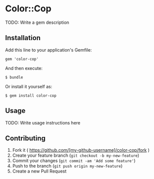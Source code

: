 # Color::Cop

TODO: Write a gem description

## Installation

Add this line to your application's Gemfile:

    gem 'color-cop'

And then execute:

    $ bundle

Or install it yourself as:

    $ gem install color-cop

## Usage

TODO: Write usage instructions here

## Contributing

1. Fork it ( https://github.com/[my-github-username]/color-cop/fork )
2. Create your feature branch (`git checkout -b my-new-feature`)
3. Commit your changes (`git commit -am 'Add some feature'`)
4. Push to the branch (`git push origin my-new-feature`)
5. Create a new Pull Request
